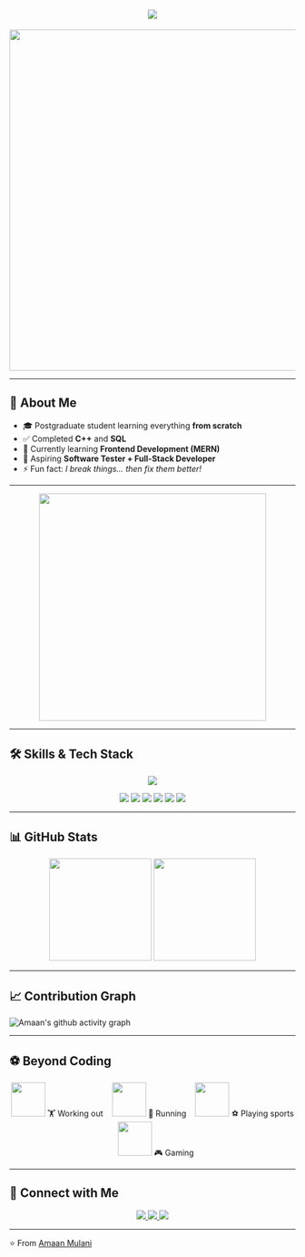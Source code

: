 <!-- Typing Animation -->
<h1 align="center">
  <img src="https://readme-typing-svg.herokuapp.com?size=30&duration=3000&color=1A73E8&center=true&vCenter=true&width=500&lines=Hi+👋,+I'm+Amaan;Software+Tester+%7C+Developer;MERN+Stack+Learner;Always+learning+new+things!" />
</h1>

<!-- Animated Divider -->
<p align="center">
  <img src="https://media.giphy.com/media/l0MYt5jPR6QX5pnqM/giphy.gif" width="600"/>
</p>

---

## 🚀 About Me  
- 🎓 Postgraduate student learning everything **from scratch**  
- ✅ Completed **C++** and **SQL**  
- 🌱 Currently learning **Frontend Development (MERN)**  
- 🎯 Aspiring **Software Tester + Full-Stack Developer**  
- ⚡ Fun fact: *I break things… then fix them better!*  

---

<!-- Coding Animation -->
<p align="center">
  <img src="https://media.giphy.com/media/3o7aD2saalBwwftBIY/giphy.gif" width="400"/>
</p>

---

## 🛠️ Skills & Tech Stack  

<p align="center">
  <img src="https://skillicons.dev/icons?i=cpp,mysql,html,css,js,react,nodejs,express,mongodb,wordpress,github" />
</p>

<!-- Animated Skill Bars -->
<p align="center">
  <img src="https://progress-bar.dev/90/?title=C%2B%2B" />  
  <img src="https://progress-bar.dev/85/?title=SQL" />  
  <img src="https://progress-bar.dev/70/?title=HTML" />  
  <img src="https://progress-bar.dev/70/?title=CSS" />  
  <img src="https://progress-bar.dev/60/?title=JavaScript" />  
  <img src="https://progress-bar.dev/50/?title=React" />  
</p>

---

## 📊 GitHub Stats  

<p align="center">
  <img src="https://github-readme-stats.vercel.app/api?username=amaan-mulani&show_icons=true&theme=default&hide_border=true&v=2" height="180em"/>
  <img src="https://streak-stats.demolab.com?user=amaan-mulani&theme=default&hide_border=true&v=2" height="180em"/>
</p>

---

## 📈 Contribution Graph  

![Amaan's github activity graph](https://github-readme-activity-graph.vercel.app/graph?username=amaan-mulani&theme=github-light&hide_border=true&area=true&v=2)

---

## ⚽ Beyond Coding  

<p align="center">
  <img src="https://media.giphy.com/media/xT0GqeSlGSRQut8c6Y/giphy.gif" width="60"/> 🏋️ Working out &nbsp;&nbsp;
  <img src="https://media.giphy.com/media/3o6ZtpxSZbQRRnwCKQ/giphy.gif" width="60"/> 🏃 Running &nbsp;&nbsp;
  <img src="https://media.giphy.com/media/3o7aD2saalBwwftBIY/giphy.gif" width="60"/> ⚽ Playing sports &nbsp;&nbsp;
  <img src="https://media.giphy.com/media/l0HlPjezHf3hC2fxC/giphy.gif" width="60"/> 🎮 Gaming
</p>

---

## 🤝 Connect with Me  

<p align="center">
  <a href="https://www.linkedin.com/in/amaanmulani" target="_blank">
    <img src="https://img.shields.io/badge/LinkedIn-0077B5?style=for-the-badge&logo=linkedin&logoColor=white"/>
  </a>
  <a href="mailto:amaanmulani@gmail.com">
    <img src="https://img.shields.io/badge/Gmail-D14836?style=for-the-badge&logo=gmail&logoColor=white"/>
  </a>
  <a href="https://amaanmulani.github.io" target="_blank">
    <img src="https://img.shields.io/badge/Portfolio-000000?style=for-the-badge&logo=github&logoColor=white"/>
  </a>
</p>

---

⭐️ From [Amaan Mulani](https://github.com/amaan-mulani)

